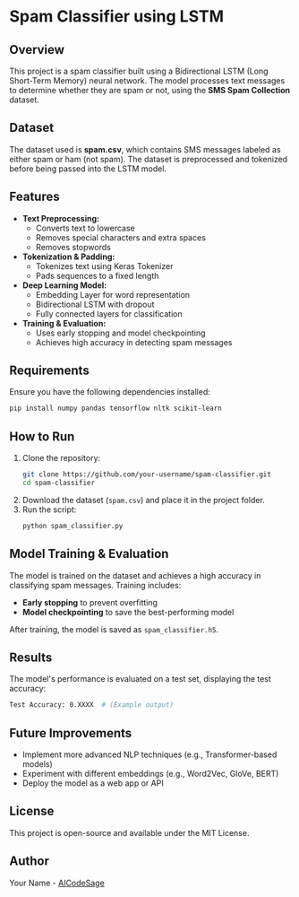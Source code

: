 # Spam Classifier using LSTM

## Overview
This project is a spam classifier built using a Bidirectional LSTM (Long Short-Term Memory) neural network. The model processes text messages to determine whether they are spam or not, using the **SMS Spam Collection** dataset.

## Dataset
The dataset used is **spam.csv**, which contains SMS messages labeled as either spam or ham (not spam). The dataset is preprocessed and tokenized before being passed into the LSTM model.

## Features
- **Text Preprocessing:**
  - Converts text to lowercase
  - Removes special characters and extra spaces
  - Removes stopwords
- **Tokenization & Padding:**
  - Tokenizes text using Keras Tokenizer
  - Pads sequences to a fixed length
- **Deep Learning Model:**
  - Embedding Layer for word representation
  - Bidirectional LSTM with dropout
  - Fully connected layers for classification
- **Training & Evaluation:**
  - Uses early stopping and model checkpointing
  - Achieves high accuracy in detecting spam messages

## Requirements
Ensure you have the following dependencies installed:
```bash
pip install numpy pandas tensorflow nltk scikit-learn
```

## How to Run
1. Clone the repository:
   ```bash
   git clone https://github.com/your-username/spam-classifier.git
   cd spam-classifier
   ```
2. Download the dataset (`spam.csv`) and place it in the project folder.
3. Run the script:
   ```bash
   python spam_classifier.py
   ```

## Model Training & Evaluation
The model is trained on the dataset and achieves a high accuracy in classifying spam messages. Training includes:
- **Early stopping** to prevent overfitting
- **Model checkpointing** to save the best-performing model

After training, the model is saved as `spam_classifier.h5`.

## Results
The model's performance is evaluated on a test set, displaying the test accuracy:
```bash
Test Accuracy: 0.XXXX  # (Example output)
```

## Future Improvements
- Implement more advanced NLP techniques (e.g., Transformer-based models)
- Experiment with different embeddings (e.g., Word2Vec, GloVe, BERT)
- Deploy the model as a web app or API

## License
This project is open-source and available under the MIT License.

## Author
Your Name - [AICodeSage](https://github.com/AICodeSage/)


